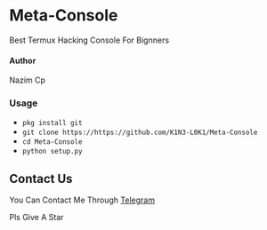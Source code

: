 # Meta-Console
Best Termux Hacking Console For Bignners

#### Author
Nazim Cp

### Usage

* `pkg install git`
* `git clone https://https://github.com/K1N3-L0K1/Meta-Console`
* `cd Meta-Console`
* `python setup.py`

## Contact Us
You Can Contact Me Through [Telegram](https://t.me/NazimCp)

Pls Give A Star
